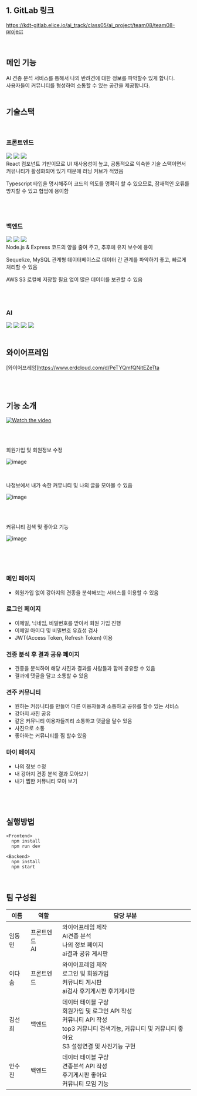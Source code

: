 ## 1. GitLab 링크

https://kdt-gitlab.elice.io/ai_track/class05/ai_project/team08/team08-project

<br>

## 메인 기능

AI 견종 분석 서비스를 통해서 나의 반려견에 대한 정보를 파악할수 있게 합니다.
<br> 사용자들이 커뮤니티를 형성하여 소통할 수 있는 공간을 제공합니다.
<br>
<br>

## 기술스택

<br>

### 프론트엔드

<img src="https://img.shields.io/badge/react-61DAFB?style=flat&logo=react&logoColor=black"/> <img src="https://img.shields.io/badge/typescript-3178C6?style=flat&logo=typescript&logoColor=black"/> <img src="https://img.shields.io/badge/styled-components-DB7093?style=flat&logo=styled-components&logoColor=black"/><br>
React
컴포넌트 기반이므로 UI 재사용성이 높고, 공통적으로 익숙한 기술 스택이면서 커뮤니티가 활성화되어 있기 때문에 러닝 커브가 적었음

Typescript
타입을 명시해주어 코드의 의도를 명확히 할 수 있으므로, 잠재적인 오류를 방지할 수 있고 협업에 용이함
<br><br><br><br>

### 백엔드

<img src="https://img.shields.io/badge/Node.js-339933?style=flat&logo=Node.js&logoColor=black"/> <img src="https://img.shields.io/badge/Express-c2c2c2?style=flat&logo=Express&logoColor=black"/> <img src="https://img.shields.io/badge/Amazon S3-569A31?style=flat&logo=Amazon S3&logoColor=black"/>
<br>
Node.js & Express 코드의 양을 줄여 주고, 추후에 유지 보수에 용이

Sequelize, MySQL 관계형 데이터베이스로 데이터 간 관계를 파악하기 좋고, 빠르게 처리할 수 있음

AWS S3
로컬에 저장할 필요 없이 많은 데이터를 보관할 수 있음

<br><br>

### AI

<img src="https://img.shields.io/badge/Flask-FDA061?style=flat&logo=Flask&logoColor=black"/> <img src="https://img.shields.io/badge/%F0%9F%A4%97-Huggingface-yellow"/> <img src="https://img.shields.io/badge/Pytorch-EE4C2C?style=flat&logo=Pytorch&logoColor=black"/> <img src="https://img.shields.io/badge/-TextRank-green">
<br>
<br>

## 와이어프레임

[와이어프레임]https://www.erdcloud.com/d/PeTYQmfQNitEZeTta

<br><br>

## 기능 소개

[![Watch the video](https://kdt-gitlab.elice.io/ai_track/class05/ai_project/team08/team08-project/uploads/b3b2369cfe9153272141b8441a272a49/%EA%B7%B8%EB%A6%BC1.png)](https://youtu.be/UsKXQdNAMw8)

<br>
<br>

회원가입 및 회원정보 수정
<br>

![image](https://kdt-gitlab.elice.io/ai_track/class05/ai_project/team08/team08-project/uploads/14f75f9d0c6ef5000737c5085e601c18/KakaoTalk_20221215_153249555_01.gif)
<br>

<br>

나정보에서 내가 속한 커뮤니티 및 나의 글을 모아볼 수 있음
<br>

![image](https://kdt-gitlab.elice.io/ai_track/class05/ai_project/team08/team08-project/uploads/3a6dc6f4af33ac4f8b529c4b3a4050c8/KakaoTalk_20221215_153249555_02.gif)

<br>
<br>

커뮤니티 검색 및 좋아요 기능
<br>

![image](https://kdt-gitlab.elice.io/ai_track/class05/ai_project/team08/team08-project/uploads/9d09e32637108eb9eb9b7aec2d795c27/KakaoTalk_20221215_153249555.gif)

<br>

<br>

#

### 메인 페이지

- 회원가입 없이 강아지의 견종을 분석해보는 서비스를 이용할 수 있음

### 로그인 페이지

- 이메일, 닉네임, 비밀번호를 받아서 회원 가입 진행
- 이메일 아이디 및 비밀번호 유효성 검사
- JWT(Access Token, Refresh Token) 이용

### 견종 분석 후 결과 공유 페이지

- 견종을 분석하여 해당 사진과 결과를 사람들과 함께 공유할 수 있음
- 결과에 댓글을 달고 소통할 수 있음

### 견주 커뮤니티

- 원하는 커뮤니티를 만들어 다른 이용자들과 소통하고 공유를 할수 있는 서비스
- 강아지 사진 공유
- 같은 커뮤니티 이용자들끼리 소통하고 댓글을 달수 있음
- 사진으로 소통
- 좋아하는 커뮤니티를 찜 할수 있음

### 마이 페이지

- 나의 정보 수정
- 내 강아지 견종 분석 결과 모아보기
- 내가 찜한 커뮤니티 모아 보기
  <br>

#

<br>

## 실행방법

```
<Frontend>
  npm install
  npm run dev
```

```
<Backend>
  npm install
  npm start
```

<br>

## 팀 구성원

| 이름   | 역할             | 담당 부분                                                                                                                                                             |
| ------ | ---------------- | --------------------------------------------------------------------------------------------------------------------------------------------------------------------- |
| 임동민 | 프론트엔드<br>AI | 와이어프레임 제작 <br> AI견종 분석 <br>나의 정보 페이지 <br> ai결과 공유 게시판                                                                                       |
| 이다솜 | 프론트엔드       | 와이어프레임 제작 <br> 로그인 및 회원가입 <br> 커뮤니티 게시판 <br> ai검사 후기게시판 후기게시판                                                                      |
| 김선희 | 백엔드           | 데이터 테이블 구상 <br> 회원가입 및 로그인 API 작성 <br> 커뮤니티 API 작성 <br> top3 커뮤니티 검색기능, 커뮤니티 및 커뮤니티 좋아요 <br> S3 설정연결 및 사진기능 구현 |
| 안수진 | 백엔드           | 데이터 테이블 구상 <br> 견종분석 API 작성 <br> 후기게시판 좋아요 <br> 커뮤니티 모임 기능                                                                              |
